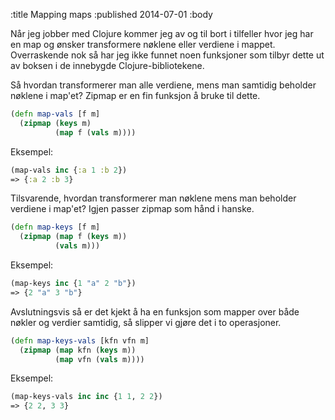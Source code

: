 :title Mapping maps
:published 2014-07-01
:body

Når jeg jobber med Clojure kommer jeg av og til bort i tilfeller hvor jeg har en map og ønsker transformere 
nøklene eller verdiene i mappet. Overraskende nok så har jeg ikke funnet noen funksjoner som tilbyr dette ut av boksen
 i de innebygde Clojure-bibliotekene. 
 
Så hvordan transformerer man alle verdiene, mens man samtidig beholder nøklene i map'et? 
Zipmap er en fin funksjon å bruke til dette.

```clj
(defn map-vals [f m]
  (zipmap (keys m)
          (map f (vals m))))
```

Eksempel:

```clj
(map-vals inc {:a 1 :b 2}) 
=> {:a 2 :b 3}
```

Tilsvarende, hvordan transformerer man nøklene mens man beholder verdiene i map'et? 
Igjen passer zipmap som hånd i hanske.

```clj
(defn map-keys [f m]
  (zipmap (map f (keys m))
          (vals m)))
```

Eksempel:

```clj
(map-keys inc {1 "a" 2 "b"}) 
=> {2 "a" 3 "b"}
```

Avslutningsvis så er det kjekt å ha en funksjon som mapper over både nøkler og verdier samtidig, så slipper vi gjøre
det i to operasjoner.

```clj
(defn map-keys-vals [kfn vfn m]
  (zipmap (map kfn (keys m))
          (map vfn (vals m))))
```

Eksempel:

```clj
(map-keys-vals inc inc {1 1, 2 2})
=> {2 2, 3 3}
```